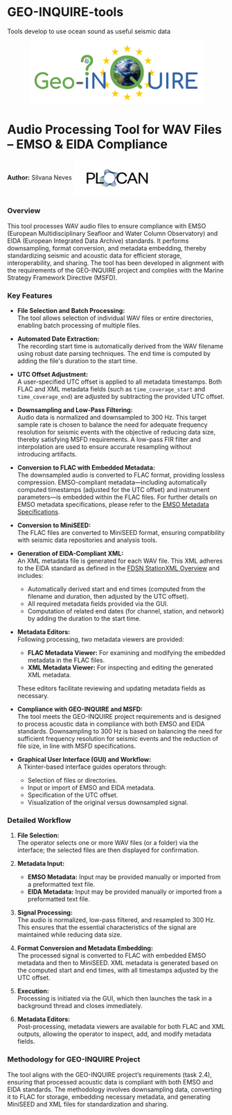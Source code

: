 # GEO-INQUIRE-tools
Tools develop to use ocean sound as useful seismic data
<p align="center">
  <img src="Geo-INQUIRE_logo_2_crop.jpg" alt="Geo-INQUIRE Logo" width="400" style="vertical-align: middle"/> 
</p>

# Audio Processing Tool for WAV Files – EMSO & EIDA Compliance
**Author:** Silvana Neves <img src="logo-sin-leyenda-color.jpg"
     alt="PLOCAN Logo"
     width="200"
     style="vertical-align: middle; margin-left: 1px; margin-right: 6px;"  /> 
### Overview

This tool processes WAV audio files to ensure compliance with EMSO (European Multidisciplinary Seafloor and Water Column Observatory) and EIDA (European Integrated Data Archive) standards. It performs downsampling, format conversion, and metadata embedding, thereby standardizing seismic and acoustic data for efficient storage, interoperability, and sharing. The tool has been developed in alignment with the requirements of the GEO-INQUIRE project and complies with the Marine Strategy Framework Directive (MSFD).

### Key Features

- **File Selection and Batch Processing:**  
  The tool allows selection of individual WAV files or entire directories, enabling batch processing of multiple files.

- **Automated Date Extraction:**  
  The recording start time is automatically derived from the WAV filename using robust date parsing techniques. The end time is computed by adding the file's duration to the start time.

- **UTC Offset Adjustment:**  
  A user-specified UTC offset is applied to all metadata timestamps. Both FLAC and XML metadata fields (such as `time_coverage_start` and `time_coverage_end`) are adjusted by subtracting the provided UTC offset.

- **Downsampling and Low-Pass Filtering:**  
  Audio data is normalized and downsampled to 300 Hz. This target sample rate is chosen to balance the need for adequate frequency resolution for seismic events with the objective of reducing data size, thereby satisfying MSFD requirements. A low-pass FIR filter and interpolation are used to ensure accurate resampling without introducing artifacts.

- **Conversion to FLAC with Embedded Metadata:**  
  The downsampled audio is converted to FLAC format, providing lossless compression. EMSO-compliant metadata—including automatically computed timestamps (adjusted for the UTC offset) and instrument parameters—is embedded within the FLAC files. For further details on EMSO metadata specifications, please refer to the [EMSO Metadata Specifications](https://github.com/emso-eric/emso-metadata-specifications/blob/develop/EMSO_metadata.md).

- **Conversion to MiniSEED:**  
  The FLAC files are converted to MiniSEED format, ensuring compatibility with seismic data repositories and analysis tools.

- **Generation of EIDA-Compliant XML:**  
  An XML metadata file is generated for each WAV file. This XML adheres to the EIDA standard as defined in the [FDSN StationXML Overview](https://docs.fdsn.org/projects/stationxml/en/latest/overview.html) and includes:
  - Automatically derived start and end times (computed from the filename and duration, then adjusted by the UTC offset).
  - All required metadata fields provided via the GUI. 
  - Computation of related end dates (for channel, station, and network) by adding the duration to the start time.

- **Metadata Editors:**  
  Following processing, two metadata viewers are provided:
  - **FLAC Metadata Viewer:** For examining and modifying the embedded metadata in the FLAC files.
  - **XML Metadata Viewer:** For inspecting and editing the generated XML metadata.
  
  These editors facilitate reviewing and updating metadata fields as necessary.

- **Compliance with GEO-INQUIRE and MSFD:**  
  The tool meets the GEO-INQUIRE project requirements and is designed to process acoustic data in compliance with both EMSO and EIDA standards. Downsampling to 300 Hz is based on balancing the need for sufficient frequency resolution for seismic events and the reduction of file size, in line with MSFD specifications.

- **Graphical User Interface (GUI) and Workflow:**  
  A Tkinter-based interface guides operators through:
  - Selection of files or directories.
  - Input or import of EMSO and EIDA metadata.
  - Specification of the UTC offset.
  - Visualization of the original versus downsampled signal.
 

### Detailed Workflow

1. **File Selection:**  
   The operator selects one or more WAV files (or a folder) via the interface; the selected files are then displayed for confirmation.

2. **Metadata Input:**  
   - **EMSO Metadata:** Input may be provided manually or imported from a preformatted text file.  
   - **EIDA Metadata:** Input may be provided manually or imported from a preformatted text file. 

3. **Signal Processing:**  
   The audio is normalized, low-pass filtered, and resampled to 300 Hz. This ensures that the essential characteristics of the signal are maintained while reducing data size.

4. **Format Conversion and Metadata Embedding:**  
   The processed signal is converted to FLAC with embedded EMSO metadata and then to MiniSEED. XML metadata is generated based on the computed start and end times, with all timestamps adjusted by the UTC offset.

5. **Execution:**  
   Processing is initiated via the GUI, which then launches the task in a background thread and closes immediately.

6. **Metadata Editors:**  
   Post-processing, metadata viewers are available for both FLAC and XML outputs, allowing the operator to inspect, add, and modify metadata fields.

 
### Methodology for GEO-INQUIRE Project

The tool aligns with the GEO-INQUIRE project’s requirements (task 2.4), ensuring that processed acoustic data is compliant with both EMSO and EIDA standards. The methodology involves downsampling data, converting it to FLAC for storage, embedding necessary metadata, and generating MiniSEED and XML files for standardization and sharing.

